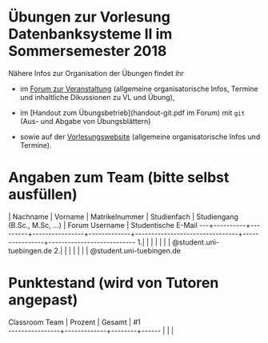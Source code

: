 # Übungen zur Vorlesung Datenbanksysteme II im Sommersemester 2018

Nähere Infos zur Organisation der Übungen findet ihr

- im [Forum zur Veranstaltung](https://forum-db.informatik.uni-tuebingen.de/c/ss18-db2)
    (allgemeine organisatorische Infos, Termine und inhaltliche Dikussionen zu VL und Übung),

- im [Handout zum Übungsbetrieb](handout-git.pdf im Forum) mit `git`
    (Aus- und Abgabe von Übungsblättern)

- sowie auf der [Vorlesungswebsite](https://db.inf.uni-tuebingen.de/teaching/DatenbanksystemeIISS2018.html)
    (allgemeine organisatorische Infos und Termine).

# Angaben zum Team (bitte selbst ausfüllen)

   | Nachname | Vorname | Matrikelnummer | Studienfach | Studiengang (B.Sc., M.Sc, ...) | Forum Username | Studentische E-Mail
---+----------+---------+----------------+-------------+--------------------------------+----------------+---------------------------
 1.|          |         |                |             |                                |                | @student.uni-tuebingen.de
 2.|          |         |                |             |                                |                | @student.uni-tuebingen.de
  
# Punktestand (wird von Tutoren angepast)

 Classroom Team | Prozent     | Gesamt | #1    
----------------+-------------+--------+------
                |             |        |       

